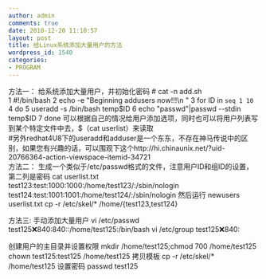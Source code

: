 ```yaml
---
author: admin
comments: true
date: 2010-12-20 11:10:57
layout: post
title: 给Linux系统添加大量用户的方法
wordpress_id: 1540
categories:
- PROGRAM
---
```


方法一：
给系统添加大量用户，并初始化密码
    # cat -n add.sh     
    1 #!/bin/bash
    2 echo -e "Beginning addusers now!!!\n "
    3 for ID in `seq 1 10`
    4 do
    5         useradd -s /bin/bash temp$ID
    6         echo "passwd"|passwd --stdin temp$ID
    7 done
可以根据自己的情况给用户添加选项，同时也可以将用户列表写到某个特定文件中去，$（cat userlist）来读取    
#另外redhat4U8下的useradd和adduser是一个东东，不存在神马传说中的区别，如果您有兴趣的话，可以围观下这个http://hi.chinaunix.net/?uid-20766364-action-viewspace-itemid-34721                                                                                            
方法二：
生成一个类似于/etc/passwd格式的文件，注意用户ID和组ID的设置，第二列是密码
    cat userlist.txt
        test123:test:1000:1000:/home/test123/:/sbin/nologin
        test124:test:1001:1001:/home/test124/:/sbin/nologin
然后运行
    newusers userlist.txt
    cp -r /etc/skel/* /home/{test123,test124}

方法三:
手动添加大量用户
    vi /etc/passwd 
    test125:x:840:840::/home/test125:/bin/bash
    vi /etc/group
    test125:x:840:

创建用户的主目录并设置权限
    mkdir /home/test125;chmod 700 /home/test125
    chown test125:test125 /home/test125
拷贝模板
    cp -r /etc/skel/* /home/test125
设置密码
    passwd test125

